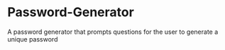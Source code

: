# Password-Generator
A password generator that prompts questions for the user to generate a unique password
